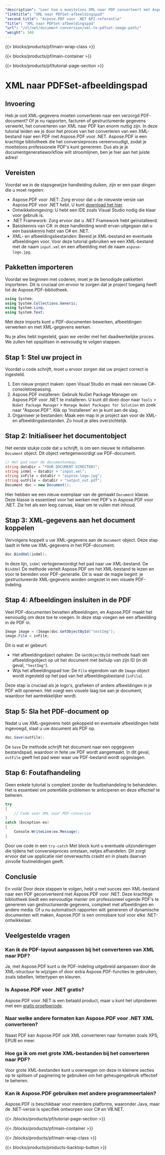 ```yaml
---
"description": "Leer hoe u moeiteloos XML naar PDF converteert met Aspose.PDF voor .NET. Deze gedetailleerde handleiding leidt u stap voor stap door het proces, van installatie tot voltooiing."
"linktitle": "XML naar PDFSet-afbeeldingspad"
"second_title": "Aspose.PDF voor .NET API-referentie"
"title": "XML naar PDFSet-afbeeldingspad"
"url": "/nl/net/document-conversion/xml-to-pdfset-image-path/"
"weight": 340
---
```


{{< blocks/products/pf/main-wrap-class >}}

{{< blocks/products/pf/main-container >}}

{{< blocks/products/pf/tutorial-page-section >}}

# XML naar PDFSet-afbeeldingspad

## Invoering

Heb je ooit XML-gegevens moeten converteren naar een verzorgd PDF-document? Of je nu rapporten, facturen of gestructureerde gegevens verwerkt, het converteren van XML naar PDF kan enorm nuttig zijn. In deze tutorial leiden we je door het proces van het converteren van een XML-bestand naar een PDF met Aspose.PDF voor .NET. Aspose.PDF is een krachtige bibliotheek die het conversieproces vereenvoudigt, zodat je moeiteloos professionele PDF's kunt genereren. Dus als je je documentgeneratieworkflow wilt stroomlijnen, ben je hier aan het juiste adres!

## Vereisten

Voordat we in de stapsgewijze handleiding duiken, zijn er een paar dingen die u moet regelen:

- Aspose.PDF voor .NET: Zorg ervoor dat u de nieuwste versie van Aspose.PDF voor .NET hebt. U kunt [download het hier](https://releases.aspose.com/pdf/net/).
- Ontwikkelomgeving: U hebt een IDE zoals Visual Studio nodig die klaar voor gebruik is.
- .NET Framework: Zorg ervoor dat u .NET Framework hebt geïnstalleerd.
- Basiskennis van C#: in deze handleiding wordt ervan uitgegaan dat u een basiskennis hebt van C# en .NET.
- XML- en afbeeldingsbestanden: Bereid je XML-bestand en eventuele afbeeldingen voor. Voor deze tutorial gebruiken we een XML-bestand met de naam `input.xml` en een afbeelding met de naam `aspose-logo.jpg`.

## Pakketten importeren

Voordat we beginnen met coderen, moet je de benodigde pakketten importeren. Dit is cruciaal om ervoor te zorgen dat je project toegang heeft tot de Aspose.PDF-bibliotheek.

```csharp
using System;
using System.Collections.Generic;
using System.Linq;
using System.Text;
```

Met deze imports kunt u PDF-documenten bewerken, afbeeldingen verwerken en met XML-gegevens werken.

Nu je alles hebt ingesteld, gaan we verder met het daadwerkelijke proces. We zullen het opsplitsen in eenvoudig te volgen stappen.

## Stap 1: Stel uw project in

Voordat u code schrijft, moet u ervoor zorgen dat uw project correct is ingesteld.

1. Een nieuw project maken: open Visual Studio en maak een nieuwe C#-consoletoepassing.
2. Aspose.PDF installeren: Gebruik NuGet Package Manager om Aspose.PDF voor .NET te installeren. U kunt dit doen door naar `Tools` > `NuGet Package Manager` > `Manage NuGet Packages for Solution` en zoek naar "Aspose.PDF". Klik op 'Installeren' en je kunt aan de slag.
3. Organiseer je bestanden: Maak een map in je project aan voor de XML- en afbeeldingsbestanden. Zo houd je alles overzichtelijk.

## Stap 2: Initialiseer het documentobject

Het eerste stukje code dat u schrijft, is om een nieuwe te initialiseren `Document` object. Dit object vertegenwoordigt uw PDF-document.

```csharp
// Het pad naar de documentenmap.
string dataDir = "YOUR DOCUMENT DIRECTORY";
string inXml = dataDir + "input.xml";
string inFile = dataDir + "aspose-logo.jpg";
string outFile = dataDir + "output_out.pdf";
Document doc = new Document();
```

Hier hebben we een nieuw exemplaar van de gemaakt `Document` klasse. Deze klasse is essentieel voor het werken met PDF's in Aspose.PDF voor .NET. Zie het als een leeg canvas, klaar om te vullen met inhoud.

## Stap 3: XML-gegevens aan het document koppelen

Vervolgens koppelt u uw XML-gegevens aan de `Document` object. Deze stap laadt in feite uw XML-gegevens in het PDF-document.

```csharp
doc.BindXml(inXml);
```

In deze lijn, `inXml` vertegenwoordigt het pad naar uw XML-bestand. De `BindXml` De methode vertelt Aspose.PDF om het XML-bestand te lezen en voor te bereiden voor PDF-generatie. Dit is waar de magie begint: je gestructureerde XML-gegevens worden omgezet in een visuele PDF-indeling.

## Stap 4: Afbeeldingen insluiten in de PDF

Veel PDF-documenten bevatten afbeeldingen, en Aspose.PDF maakt het eenvoudig om deze toe te voegen. In deze stap voegen we een afbeelding in de PDF in.

```csharp
Image image = (Image)doc.GetObjectById("testImg");
image.File = inFile;
```

Dit is wat er gebeurt:

- Het afbeeldingobject ophalen: De `GetObjectById` methode haalt een afbeeldingobject op uit het document met behulp van zijn ID (in dit geval, `"testImg"`).
- Wijs het afbeeldingspad toe: De `File` eigendom van de `Image` object wordt ingesteld op het pad van het afbeeldingsbestand (`inFile`).

Deze stap is cruciaal als je logo's, grafieken of andere afbeeldingen in je PDF wilt opnemen. Het voegt een visuele laag toe aan je document, waardoor het aantrekkelijker wordt.

## Stap 5: Sla het PDF-document op

Nadat u uw XML-gegevens hebt gekoppeld en eventuele afbeeldingen hebt ingevoegd, slaat u uw document als PDF op.

```csharp
doc.Save(outFile);
```

De `Save` De methode schrijft het document naar een opgegeven bestandspad, waardoor in feite uw PDF wordt aangemaakt. In dit geval, `outFile` geeft het pad weer waar uw PDF-bestand wordt opgeslagen.

## Stap 6: Foutafhandeling

Geen enkele tutorial is compleet zonder de foutbehandeling te behandelen. Het is essentieel om potentiële problemen te anticiperen en deze effectief te beheren.

```csharp
try
{
    // Code voor XML naar PDF-conversie
}
catch (Exception ex)
{
    Console.WriteLine(ex.Message);
}
```

Door uw code in een `try-catch` Met block kunt u eventuele uitzonderingen die tijdens het conversieproces ontstaan, netjes afhandelen. Dit zorgt ervoor dat uw applicatie niet onverwachts crasht en in plaats daarvan zinvolle foutmeldingen geeft.

## Conclusie

En voilà! Door deze stappen te volgen, hebt u met succes een XML-bestand naar een PDF geconverteerd met Aspose.PDF voor .NET. Deze krachtige bibliotheek biedt een eenvoudige manier om professioneel ogende PDF's te genereren van gestructureerde gegevens, compleet met afbeeldingen en andere media. Of u nu automatisch rapporten wilt genereren of dynamische documenten wilt maken, Aspose.PDF is een onmisbare tool voor elke .NET-ontwikkelaar.

## Veelgestelde vragen

### Kan ik de PDF-layout aanpassen bij het converteren van XML naar PDF?
Ja, met Aspose.PDF kunt u de PDF-indeling uitgebreid aanpassen door de XML-structuur te wijzigen of door extra Aspose.PDF-functies te gebruiken, zoals tabellen, lettertypen en kleuren.

### Is Aspose.PDF voor .NET gratis?
Aspose.PDF voor .NET is een betaald product, maar u kunt het uitproberen met een [gratis proefperiode](https://releases.aspose.com/).

### Naar welke andere formaten kan Aspose.PDF voor .NET XML converteren?
Naast PDF kan Aspose.PDF ook XML converteren naar formaten zoals XPS, EPUB en meer.

### Hoe ga ik om met grote XML-bestanden bij het converteren naar PDF?
Voor grote XML-bestanden kunt u overwegen om deze in kleinere secties op te splitsen of paginering te gebruiken om het geheugengebruik effectief te beheren.

### Kan ik Aspose.PDF gebruiken met andere programmeertalen?
Aspose.PDF is beschikbaar voor meerdere platforms, waaronder Java, maar de .NET-versie is specifiek ontworpen voor C# en VB.NET.

{{< /blocks/products/pf/tutorial-page-section >}}

{{< /blocks/products/pf/main-container >}}

{{< /blocks/products/pf/main-wrap-class >}}

{{< blocks/products/products-backtop-button >}}